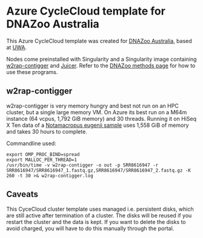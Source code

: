 # Azure CycleCloud template for DNAZoo Australia

This Azure CycleCloud template was created for [DNAZoo Australia](https://www.dnazoo.org/post/dna-zoo-australia-going-live), based at [UWA](https://www.uwa.edu.au/). 

Nodes come preinstalled with Singularity and a Singularity image containing [w2rap-contigger](https://github.com/bioinfologics/w2rap-contigger) and [Juicer](https://github.com/aidenlab/juicer). Refer to the [DNAZoo methods page](https://www.dnazoo.org/methods) for how to use these programs.

## w2rap-contigger

w2rap-contigger is very memory hungry and best not run on an HPC cluster, but a single large memory VM.
On Azure its best run on a M64m instance (64 vcpus, 1,792 GiB memory) and 30 threads. Running it on HiSeq X Ten data of
a [Notamacropus eugenii sample](https://www.ebi.ac.uk/ena/data/view/SRR8616947) uses 1,558 GiB of memory and takes 30 hours to complete.

Commandline used:

    export OMP_PROC_BIND=spread
    export MALLOC_PER_THREAD=1
    /usr/bin/time -v w2rap-contigger -o out -p SRR8616947 -r SRR8616947/SRR8616947_1.fastq.gz,SRR8616947/SRR8616947_2.fastq.gz -K 260 -t 30 >& w2rap-contigger.log



## Caveats

This CyceCloud cluster template uses managed i.e. persistent disks, which are still active after termination of a cluster. The disks will be reused if you restart the cluster and the data is kept. If you want to delete the disks to avoid charged, you will have to do this manually through the portal.
